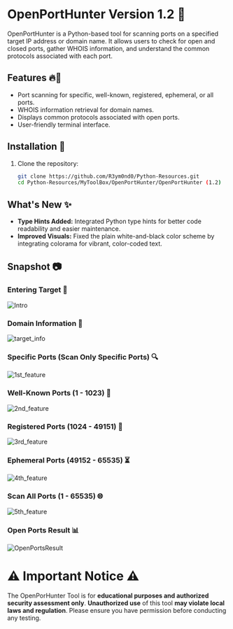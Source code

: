 # OpenPortHunter Version 1.2 👀

OpenPortHunter is a Python-based tool for scanning ports on a specified target IP address or domain name. It allows users to check for open and closed ports, gather WHOIS information, and understand the common protocols associated with each port.

## Features 🔥🚀
- Port scanning for specific, well-known, registered, ephemeral, or all ports.
- WHOIS information retrieval for domain names.
- Displays common protocols associated with open ports.
- User-friendly terminal interface.

## Installation 📂 

1. Clone the repository:

   ```bash
   git clone https://github.com/R3ym0nd0/Python-Resources.git
   cd Python-Resources/MyToolBox/OpenPortHunter/OpenPortHunter (1.2)

## What's New ✨
- **Type Hints Added:** Integrated Python type hints for better code readability and easier maintenance.
- **Improved Visuals:** Fixed the plain white-and-black color scheme by integrating colorama for vibrant, color-coded text.
  
## Snapshot 📷

### Entering Target 🎯
![Intro](https://github.com/user-attachments/assets/982dcfce-df97-47c5-bfa7-160411b503d1)

### Domain Information 🧐
![target_info](https://github.com/user-attachments/assets/359a1a94-205e-4559-8620-d62bc8bbd30f)

### Specific Ports (Scan Only Specific Ports) 🔍
![1st_feature](https://github.com/user-attachments/assets/6e1cfdc1-c704-4103-b6e9-41d0575c4726)

### Well-Known Ports (1 - 1023) 📖
![2nd_feature](https://github.com/user-attachments/assets/5a85f705-cacb-4c08-8d7e-3c4a9fc7fa26)

### Registered Ports (1024 - 49151) 📝
![3rd_feature](https://github.com/user-attachments/assets/64a34b45-8877-46b5-b7be-98e70e3c7637)

### Ephemeral Ports (49152 - 65535) ⏳
![4th_feature](https://github.com/user-attachments/assets/e2ce327e-4bf7-4fac-99d5-36462f7cecc6)

### Scan All Ports (1 - 65535) 🌐
![5th_feature](https://github.com/user-attachments/assets/623c10e5-02af-442a-99f0-6a031a933a7f)

### Open Ports Result 📊
![OpenPortsResult](https://github.com/user-attachments/assets/d59fa711-ba54-44f2-9de4-32b38d344fc8)

# ⚠️ Important Notice ⚠️

The OpenPorHunter Tool is for **educational purposes and authorized security assessment only**. **Unauthorized use** of this tool **may violate local laws and regulation**. Please ensure you have permission before conducting any testing.

